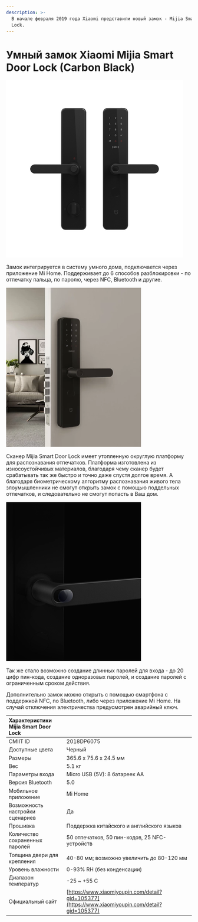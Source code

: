 ```yaml
---
description: >-
  В начале февраля 2019 года Xiaomi представили новый замок - Mijia Smart Door
  Lock.
---
```


# Умный замок Xiaomi Mijia Smart Door Lock \(Carbon Black\)

![](../../../../../.gitbook/assets/mijia_smart_lock.png)

Замок интегрируется в систему умного дома, подключается через приложение Mi Home. Поддерживает до 6 способов разблокировки - по отпечатку пальца, по паролю, через NFC, Bluetooth и другие.

![](../../../../../.gitbook/assets/mijia_smart_lock2.webp)

Сканер Mijia Smart Door Lock имеет утопленную округлую платформу для распознавания отпечатков. Платформа изготовлена из износоустойчивых материалов, благодаря чему сканер будет срабатывать так же быстро и точно даже спустя долгое время. А благодаря биометрическому алгоритму распознавания живого тела злоумышленники не смогут открыть замок с помощью поддельных отпечатков, и следовательно не смогут попасть в Ваш дом.

![](../../../../../.gitbook/assets/mijia_smart_lock3.webp)

Так же стало возможно создание длинных паролей для входа - до 20 цифр пин-кода, создание одноразовых паролей, и создание паролей с ограниченным сроком действия.

Дополнительно замок можно открыть с помощью смартфона с поддержкой NFC, по Bluetooth, либо через приложение Mi Home. На случай отключения электричества предусмотрен аварийный ключ. 

| Характеристики Mijia Smart Door Lock |  |
| :--- | :--- |
| CMIIT ID | 2018DP6075 |
| Доступные цвета | Черный |
| Размеры | 365.6 х 75.6 х 24.5 мм |
| Вес | 5.1 кг |
| Параметры входа | Micro USB \(5V\): 8 батареек AA |
| Версия Bluetooth | 5.0 |
| Мобильное приложение | Mi Home |
| Возможность настройки сценариев | Да |
| Прошивка | Поддержка китайского и английского языков |
| Количество сохраненных паролей | 50 отпечатков, 50 пин-кодов, 25 NFC-устройств |
| Толщина двери для крепления | 40-80 мм; возможно увеличить до 80-120 мм |
| Уровень влажности | 0-93% RH \(без конденсации\) |
| Диапазон температур | -25 ~ +55 С |
| Официальный сайт | [https://www.xiaomiyoupin.com/detail?gid=105377](https://www.xiaomiyoupin.com/detail?gid=105377) |


